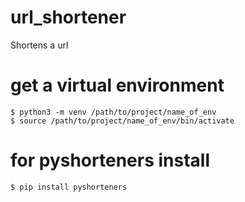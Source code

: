 # url_shortener

Shortens a url

# get a virtual environment

```
$ python3 -m venv /path/to/project/name_of_env
$ source /path/to/project/name_of_env/bin/activate
```

# for pyshorteners install

```
$ pip install pyshorteners
```
